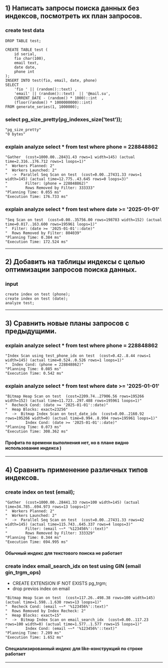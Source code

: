 ## 1) Написать запросы поиска данных без индексов, посмотреть их план запросов.
### create test data
```
DROP TABLE test;

CREATE TABLE test ( 
    id serial,
    fio char(100),
    email text,
    date date,
    phone int
);
INSERT INTO test(fio, email, date, phone) 
SELECT 
	'fio ' || (random()::text) ,
	'email' || (random()::text)  || '@mail.su', 
	CURRENT_DATE - (random() * 1000)::int  , 
	(floor(random() * 1000000000)::int) 
FROM generate_series(1, 1000000);
```

### select pg_size_pretty(pg_indexes_size('test'));
```
"pg_size_pretty"
"0 bytes"
``` 

### explain analyze select * from test where phone = 228848862
```
"Gather  (cost=1000.00..28431.43 rows=1 width=145) (actual time=2.316..176.712 rows=1 loops=1)"
"  Workers Planned: 2"
"  Workers Launched: 2"
"  ->  Parallel Seq Scan on test  (cost=0.00..27431.33 rows=1 width=145) (actual time=12.775..43.645 rows=0 loops=3)"
"        Filter: (phone = 228848862)"
"        Rows Removed by Filter: 333333"
"Planning Time: 0.055 ms"
"Execution Time: 176.733 ms"
```
### explain analyze select * from test where date >= '2025-01-01'
```
"Seq Scan on test  (cost=0.00..35756.00 rows=198783 width=152) (actual time=0.017..163.600 rows=195961 loops=1)"
"  Filter: (date >= '2025-01-01'::date)"
"  Rows Removed by Filter: 804039"
"Planning Time: 0.384 ms"
"Execution Time: 172.524 ms"
```
---

## 2) Добавить на таблицы индексы с целью оптимизации запросов поиска данных.
### input
```
create index on test (phone);
create index on test (date);
analyze test;
```
---

## 3) Сравнить новые планы запросов с предыдущими.
### explain analyze select * from test where phone = 228848862
```
"Index Scan using test_phone_idx on test  (cost=0.42..8.44 rows=1 width=145) (actual time=0.524..0.526 rows=1 loops=1)"
"  Index Cond: (phone = 228848862)"
"Planning Time: 0.085 ms"
"Execution Time: 0.542 ms"
```
### explain analyze select * from test where date >= '2025-01-01'
```
"Bitmap Heap Scan on test  (cost=2209.74..27906.56 rows=195266 width=152) (actual time=11.723..297.488 rows=195961 loops=1)"
"  Recheck Cond: (date >= '2025-01-01'::date)"
"  Heap Blocks: exact=23256"
"  ->  Bitmap Index Scan on test_date_idx  (cost=0.00..2160.92 rows=195266 width=0) (actual time=8.994..8.994 rows=195961 loops=1)"
"        Index Cond: (date >= '2025-01-01'::date)"
"Planning Time: 0.073 ms"
"Execution Time: 308.362 ms"
```

#### Профита по времени выполнения нет, но в плане видно использование индекса )
---

## 4) Сравнить применение различных типов индексов.

### create index on test (email);
```
"Gather  (cost=1000.00..28441.33 rows=100 width=145) (actual time=34.785..694.973 rows=13 loops=1)"
"  Workers Planned: 2"
"  Workers Launched: 2"
"  ->  Parallel Seq Scan on test  (cost=0.00..27431.33 rows=42 width=145) (actual time=115.743..645.337 rows=4 loops=3)"
"        Filter: (email ~~* '%123456%'::text)"
"        Rows Removed by Filter: 333329"
"Planning Time: 0.344 ms"
"Execution Time: 694.995 ms"
```
#### Обычный индекс для текстового поиска не работает 

### create index email_search_idx on test using GIN (email gin_trgm_ops)
* CREATE EXTENSION IF NOT EXISTS pg_trgm;
* drop previos index on email

```
"Bitmap Heap Scan on test  (cost=117.26..498.38 rows=100 width=145) (actual time=1.598..1.630 rows=13 loops=1)"
"  Recheck Cond: (email ~~* '%123456%'::text)"
"  Rows Removed by Index Recheck: 2"
"  Heap Blocks: exact=15"
"  ->  Bitmap Index Scan on email_search_idx  (cost=0.00..117.23 rows=100 width=0) (actual time=1.577..1.577 rows=15 loops=1)"
"        Index Cond: (email ~~* '%123456%'::text)"
"Planning Time: 7.209 ms"
"Execution Time: 1.652 ms"
```
#### Специализированный индекс для like-конструкций по строке работает 
---